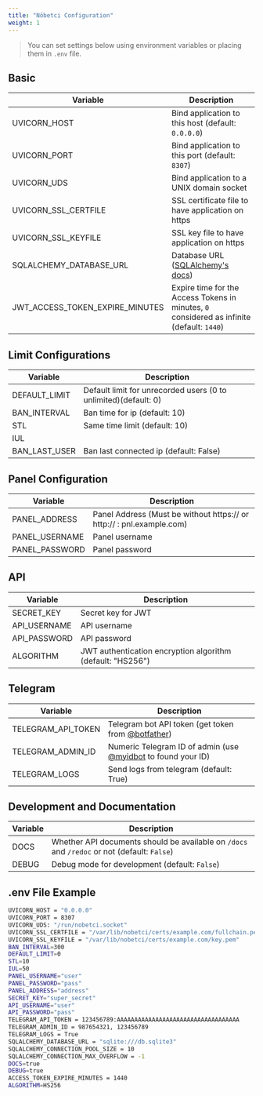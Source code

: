 ```yaml
---
title: "Nöbetci Configuration"
weight: 1
---
```


> You can set settings below using environment variables or placing them in `.env` file.

## Basic

| Variable                        | Description                                                                                           |
| ------------------------------- | ----------------------------------------------------------------------------------------------------- |
| UVICORN_HOST                    | Bind application to this host (default: `0.0.0.0`)                                                    |
| UVICORN_PORT                    | Bind application to this port (default: `8307`)                                                       |
| UVICORN_UDS                     | Bind application to a UNIX domain socket                                                              |
| UVICORN_SSL_CERTFILE            | SSL certificate file to have application on https                                                     |
| UVICORN_SSL_KEYFILE             | SSL key file to have application on https                                                             |
| SQLALCHEMY_DATABASE_URL         | Database URL ([SQLAlchemy's docs](https://docs.sqlalchemy.org/en/20/core/engines.html#database-urls)) |
| JWT_ACCESS_TOKEN_EXPIRE_MINUTES | Expire time for the Access Tokens in minutes, `0` considered as infinite (default: `1440`)            |


## Limit Configurations

| Variable           | Description                                                            |
| ------------------ | -----------------------------------------------------------------------|
| DEFAULT_LIMIT      | Default limit for unrecorded users (0 to unlimited)(default: 0)        |
| BAN_INTERVAL       | Ban time for ip (default: 10)                                          |
| STL                | Same time limit (default: 10)                                          |
| IUL                |                                                                        |
| BAN_LAST_USER      | Ban last connected ip (default: False)                                 |

## Panel Configuration

| Variable           | Description                                                            |
| ------------------ | -----------------------------------------------------------------------|
| PANEL_ADDRESS      | Panel Address (Must be without https:// or http:// : pnl.example.com)  |
| PANEL_USERNAME     | Panel username                                                         |
| PANEL_PASSWORD     | Panel password                                                         |

## API

| Variable           | Description                                                 |
| ------------------ | ------------------------------------------------------------|
| SECRET_KEY         | Secret key for JWT                                          |
| API_USERNAME       | API username                                                |
| API_PASSWORD       | API password                                                |
| ALGORITHM          | JWT authentication encryption algorithm (default: "HS256")  |


## Telegram

| Variable           | Description                                                                          |
| ------------------ | -------------------------------------------------------------------------------------|
| TELEGRAM_API_TOKEN | Telegram bot API token (get token from [@botfather](https://t.me/botfather))         |
| TELEGRAM_ADMIN_ID  | Numeric Telegram ID of admin (use [@myidbot](https://t.me/myidbot) to found your ID) |
| TELEGRAM_LOGS      | Send logs from telegram (default: True)                                              |

## Development and Documentation

| Variable | Description                                                                                 |
| -------- | ------------------------------------------------------------------------------------------- |
| DOCS     | Whether API documents should be available on `/docs` and `/redoc` or not (default: `False`) |
| DEBUG    | Debug mode for development (default: `False`)                                               |

## .env File Example

```sh
UVICORN_HOST = "0.0.0.0"
UVICORN_PORT = 8307
UVICORN_UDS: "/run/nobetci.socket"
UVICORN_SSL_CERTFILE = "/var/lib/nobetci/certs/example.com/fullchain.pem"
UVICORN_SSL_KEYFILE = "/var/lib/nobetci/certs/example.com/key.pem"
BAN_INTERVAL=300
DEFAULT_LIMIT=0
STL=10
IUL=50
PANEL_USERNAME="user"
PANEL_PASSWORD="pass"
PANEL_ADDRESS="address"
SECRET_KEY="super_secret"
API_USERNAME="user"
API_PASSWORD="pass"
TELEGRAM_API_TOKEN = 123456789:AAAAAAAAAAAAAAAAAAAAAAAAAAAAAAAAAAA
TELEGRAM_ADMIN_ID = 987654321, 123456789
TELEGRAM_LOGS = True
SQLALCHEMY_DATABASE_URL = "sqlite:///db.sqlite3"
SQLALCHEMY_CONNECTION_POOL_SIZE = 10
SQLALCHEMY_CONNECTION_MAX_OVERFLOW = -1
DOCS=true
DEBUG=true
ACCESS_TOKEN_EXPIRE_MINUTES = 1440
ALGORITHM=HS256
```